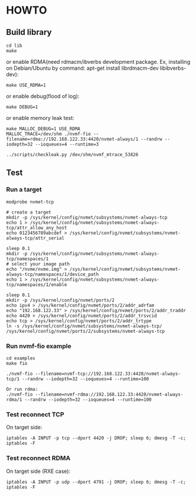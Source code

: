 # HOWTO

## Build library
```
cd lib
make
```

or enable RDMA(need rdmacm/ibverbs development package. Ex, installing on Debian/Ubuntu by command: apt-get install librdmacm-dev libibverbs-dev):
```
make USE_RDMA=1
```

or enable debug(flood of log):
```
make DEBUG=1
```

or enable memory leak test:
```
make MALLOC_DEBUG=1 USE_RDMA
MALLOC_TRACE=/dev/shm ./nvmf-fio --filename=rdma://192.168.122.33:4420/nvmet-always/1 --randrw --iodepth=32 --ioqueues=4 --runtime=3

../scripts/checkleak.py /dev/shm/nvmf_mtrace_53826
```

## Test
### Run a target
```
modprobe nvmet-tcp

# create a target
mkdir -p /sys/kernel/config/nvmet/subsystems/nvmet-always-tcp
echo 1 > /sys/kernel/config/nvmet/subsystems/nvmet-always-tcp/attr_allow_any_host
echo 0123456789abcdef > /sys/kernel/config/nvmet/subsystems/nvmet-always-tcp/attr_serial

sleep 0.1
mkdir -p /sys/kernel/config/nvmet/subsystems/nvmet-always-tcp/namespaces/1
# select your image path
echo "/nvme/nvme.img" > /sys/kernel/config/nvmet/subsystems/nvmet-always-tcp/namespaces/1/device_path
echo 1 > /sys/kernel/config/nvmet/subsystems/nvmet-always-tcp/namespaces/1/enable

sleep 0.1
mkdir -p /sys/kernel/config/nvmet/ports/2
echo ipv4 > /sys/kernel/config/nvmet/ports/2/addr_adrfam
echo "192.168.122.33" > /sys/kernel/config/nvmet/ports/2/addr_traddr
echo 4420 > /sys/kernel/config/nvmet/ports/2/addr_trsvcid
echo tcp > /sys/kernel/config/nvmet/ports/2/addr_trtype
ln -s /sys/kernel/config/nvmet/subsystems/nvmet-always-tcp/ /sys/kernel/config/nvmet/ports/2/subsystems/nvmet-always-tcp

```

### Run nvmf-fio example
```
cd examples
make fio

./nvmf-fio --filename=nvmf-tcp://192.168.122.33:4420/nvmet-always-tcp/1 --randrw --iodepth=32 --ioqueues=4 --runtime=100

Or run rdma:
./nvmf-fio --filename=nvmf-rdma://192.168.122.33:4420/nvmet-always-rdma/1 --randrw --iodepth=32 --ioqueues=4 --runtime=100
```

### Test reconnect TCP
On target side:
```
iptables -A INPUT -p tcp --dport 4420 -j DROP; sleep 6; dmesg -T -c; iptables -F
```

### Test reconnect RDMA
On target side (RXE case):
```
iptables -A INPUT -p udp --dport 4791 -j DROP; sleep 6; dmesg -T -c; iptables -F
```
